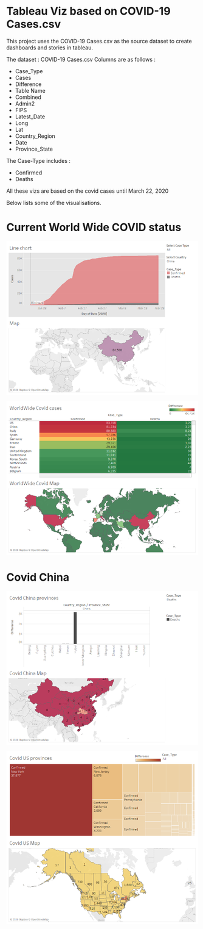 # Tableau Viz based on COVID-19 Cases.csv

This project uses the COVID-19 Cases.csv as the source dataset to create dashboards and stories in tableau.

The dataset : COVID-19 Cases.csv
Columns are as follows :
* Case_Type
* Cases
* Difference
* Table Name
* Combined
* Admin2
* FIPS
* Latest_Date
* Long
* Lat
* Country_Region
* Date
* Province_State


The Case-Type includes :
* Confirmed
* Deaths


All these vizs are based on the covid cases until March 22, 2020

Below lists some of the visualisations.

# Current World Wide COVID status

![current](https://github.com/abhijithremesh/Tableau-portfolio/blob/master/COVID-19%20Cases_updated/tableau%20vizs/images/Current%20status.png)

![current worldwide](https://github.com/abhijithremesh/Tableau-portfolio/blob/master/COVID-19%20Cases_updated/tableau%20vizs/images/WorldWide%20Covid.png)

# Covid China

![current](https://github.com/abhijithremesh/Tableau-portfolio/blob/master/COVID-19%20Cases_updated/tableau%20vizs/images/Covid%20China.png)


![us_covid](https://github.com/abhijithremesh/Tableau-portfolio/blob/master/COVID-19%20Cases_updated/tableau%20vizs/images/Covid%20US.png)




